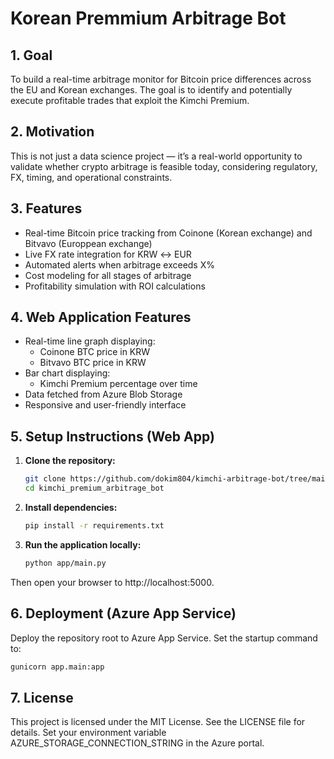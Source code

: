# Korean Premmium Arbitrage Bot

## 1. Goal

To build a real-time arbitrage monitor for Bitcoin price differences across the EU and Korean exchanges. The goal is to identify and potentially execute profitable trades that exploit the Kimchi Premium.

## 2. Motivation

This is not just a data science project — it’s a real-world opportunity to validate whether crypto arbitrage is feasible today, considering regulatory, FX, timing, and operational constraints.

## 3. Features

- Real-time Bitcoin price tracking from Coinone (Korean exchange) and Bitvavo (Europpean exchange)
- Live FX rate integration for KRW ↔ EUR
- Automated alerts when arbitrage exceeds X%
- Cost modeling for all stages of arbitrage
- Profitability simulation with ROI calculations

## 4. Web Application Features

- Real-time line graph displaying:
  - Coinone BTC price in KRW
  - Bitvavo BTC price in KRW
- Bar chart displaying:
  - Kimchi Premium percentage over time
- Data fetched from Azure Blob Storage
- Responsive and user-friendly interface

## 5. Setup Instructions (Web App)

1. **Clone the repository:**

   ```sh
   git clone https://github.com/dokim804/kimchi-arbitrage-bot/tree/main
   cd kimchi_premium_arbitrage_bot
   ```

2. **Install dependencies:**

   ```sh
   pip install -r requirements.txt
   ```

3. **Run the application locally:**

   ```sh
   python app/main.py
   ```

Then open your browser to http://localhost:5000.

## 6. Deployment (Azure App Service)

Deploy the repository root to Azure App Service.
Set the startup command to:

   ```sh
   gunicorn app.main:app
   ```

## 7. License

This project is licensed under the MIT License. See the LICENSE file for details.
Set your environment variable AZURE_STORAGE_CONNECTION_STRING in the Azure portal.
